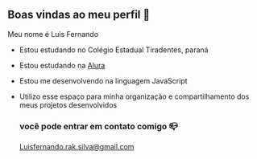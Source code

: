 ## Boas vindas ao meu perfil 💚

Meu nome é Luis Fernando

- Estou estudando no Colégio Estadual Tiradentes, paraná
- Estou estudando na [Alura](https:https://www.alura.com.br)
- Estou me desenvolvendo na linguagem JavaScript
- Utilizo esse espaço para minha organização e compartilhamento dos meus projetos desenvolvidos

  ### você pode entrar em contato comigo 📪

  Luisfernando.rak.silva@gmail.com
